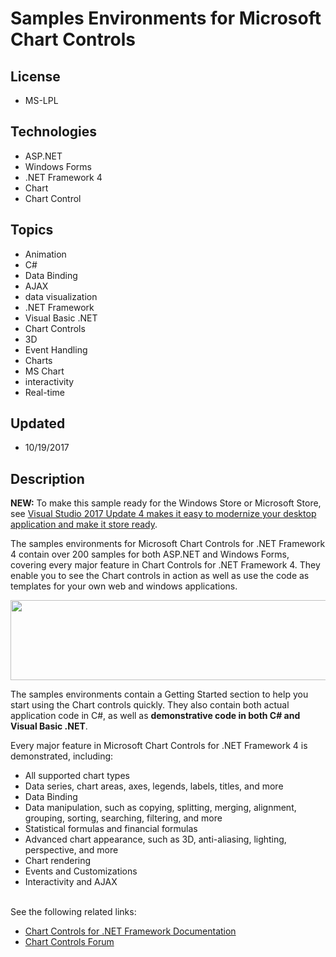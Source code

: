 # Samples Environments for Microsoft Chart Controls
## License
- MS-LPL
## Technologies
- ASP.NET
- Windows Forms
- .NET Framework 4
- Chart
- Chart Control
## Topics
- Animation
- C#
- Data Binding
- AJAX
- data visualization
- .NET Framework
- Visual Basic .NET
- Chart Controls
- 3D
- Event Handling
- Charts
- MS Chart
- interactivity
- Real-time
## Updated
- 10/19/2017
## Description

<p><strong>NEW:</strong> To make this sample ready for the Windows Store or Microsoft Store, see
<a href="https://blogs.windows.com/buildingapps/2017/10/18/visual-studio-2017-update-4-makes-easy-modernize-desktop-application-make-store-ready/#mGhHtwio5ODoO0Hr.97">
Visual Studio 2017 Update 4 makes it easy to modernize your desktop application and make it store ready</a>.</p>
<p>The samples environments for Microsoft Chart Controls for .NET Framework 4 contain over 200 samples for both ASP.NET and Windows Forms, covering every major feature in Chart Controls for .NET Framework 4. They enable you to see the Chart controls in action
 as well as use the code as templates for your own web and windows applications.</p>
<p><img id="114477" src="http://code.msdn.microsoft.com/site/view/file/114477/1/ChartSamples_thumb_1.jpg" alt="" width="644" height="128"></p>
<p>The samples environments contain a Getting Started section to help you start using the Chart controls quickly. They also contain both actual application code in C#, as well as
<strong>demonstrative code in both C# and Visual Basic .NET</strong>.</p>
<p>Every major feature in Microsoft Chart Controls for .NET Framework 4 is demonstrated, including:</p>
<ul>
<li>All supported chart types </li><li>Data series, chart areas, axes, legends, labels, titles, and more </li><li>Data Binding </li><li>Data manipulation, such as copying, splitting, merging, alignment, grouping, sorting, searching, filtering, and more
</li><li>Statistical formulas and financial formulas </li><li>Advanced chart appearance, such as 3D, anti-aliasing, lighting, perspective, and more
</li><li>Chart rendering </li><li>Events and Customizations </li><li>Interactivity and AJAX </li></ul>
<p><br>
See the following related links:</p>
<ul>
<li><a href="http://go.microsoft.com/fwlink/?LinkId=128301">Chart Controls for .NET Framework Documentation</a>
</li><li><a href="http://go.microsoft.com/fwlink/?LinkId=128713">Chart Controls Forum</a>
</li></ul>

